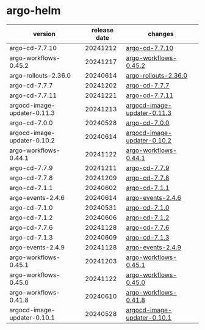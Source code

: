 # argo-helm

|           version           | release date |                                 changes                                  |
|-----------------------------|--------------|--------------------------------------------------------------------------|
| argo-cd-7.7.10              | 20241212     | [argo-cd-7.7.10](./argo-cd-7.7.10-20241212.md)                           |
| argo-workflows-0.45.2       | 20241217     | [argo-workflows-0.45.2](./argo-workflows-0.45.2-20241217.md)             |
| argo-rollouts-2.36.0        | 20240614     | [argo-rollouts-2.36.0](./argo-rollouts-2.36.0-20240614.md)               |
| argo-cd-7.7.7               | 20241202     | [argo-cd-7.7.7](./argo-cd-7.7.7-20241202.md)                             |
| argo-cd-7.7.11              | 20241221     | [argo-cd-7.7.11](./argo-cd-7.7.11-20241221.md)                           |
| argocd-image-updater-0.11.3 | 20241213     | [argocd-image-updater-0.11.3](./argocd-image-updater-0.11.3-20241213.md) |
| argo-cd-7.0.0               | 20240528     | [argo-cd-7.0.0](./argo-cd-7.0.0-20240528.md)                             |
| argocd-image-updater-0.10.2 | 20240614     | [argocd-image-updater-0.10.2](./argocd-image-updater-0.10.2-20240614.md) |
| argo-workflows-0.44.1       | 20241122     | [argo-workflows-0.44.1](./argo-workflows-0.44.1-20241122.md)             |
| argo-cd-7.7.9               | 20241211     | [argo-cd-7.7.9](./argo-cd-7.7.9-20241211.md)                             |
| argo-cd-7.7.8               | 20241209     | [argo-cd-7.7.8](./argo-cd-7.7.8-20241209.md)                             |
| argo-cd-7.1.1               | 20240602     | [argo-cd-7.1.1](./argo-cd-7.1.1-20240602.md)                             |
| argo-events-2.4.6           | 20240614     | [argo-events-2.4.6](./argo-events-2.4.6-20240614.md)                     |
| argo-cd-7.1.0               | 20240531     | [argo-cd-7.1.0](./argo-cd-7.1.0-20240531.md)                             |
| argo-cd-7.1.2               | 20240606     | [argo-cd-7.1.2](./argo-cd-7.1.2-20240606.md)                             |
| argo-cd-7.7.6               | 20241128     | [argo-cd-7.7.6](./argo-cd-7.7.6-20241128.md)                             |
| argo-cd-7.1.3               | 20240609     | [argo-cd-7.1.3](./argo-cd-7.1.3-20240609.md)                             |
| argo-events-2.4.9           | 20241128     | [argo-events-2.4.9](./argo-events-2.4.9-20241128.md)                     |
| argo-workflows-0.45.1       | 20241203     | [argo-workflows-0.45.1](./argo-workflows-0.45.1-20241203.md)             |
| argo-workflows-0.45.0       | 20241122     | [argo-workflows-0.45.0](./argo-workflows-0.45.0-20241122.md)             |
| argo-workflows-0.41.8       | 20240610     | [argo-workflows-0.41.8](./argo-workflows-0.41.8-20240610.md)             |
| argocd-image-updater-0.10.1 | 20240528     | [argocd-image-updater-0.10.1](./argocd-image-updater-0.10.1-20240528.md) |

